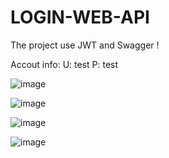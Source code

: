 # LOGIN-WEB-API
The project use JWT and Swagger !

Accout info:
U: test
P: test

![image](https://user-images.githubusercontent.com/20745096/180651307-c56b1488-ccd2-403e-aa7c-876636910f91.png)

![image](https://user-images.githubusercontent.com/20745096/180651318-81b33028-8ef4-4160-9929-63d7deff9531.png)

![image](https://user-images.githubusercontent.com/20745096/180651336-377c580e-5e65-4f84-8b61-09e11d12cd07.png)

![image](https://user-images.githubusercontent.com/20745096/180651362-33146bd5-3427-46d9-b60a-3bf5320754fc.png)
